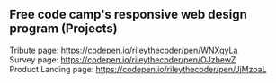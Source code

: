 ## Free code camp's responsive web design program (Projects) 
Tribute page: https://codepen.io/rileythecoder/pen/WNXqyLa
<br>
Survey page: https://codepen.io/rileythecoder/pen/OJzbewZ
<br>
Product Landing page: https://codepen.io/rileythecoder/pen/JjMzoaL
